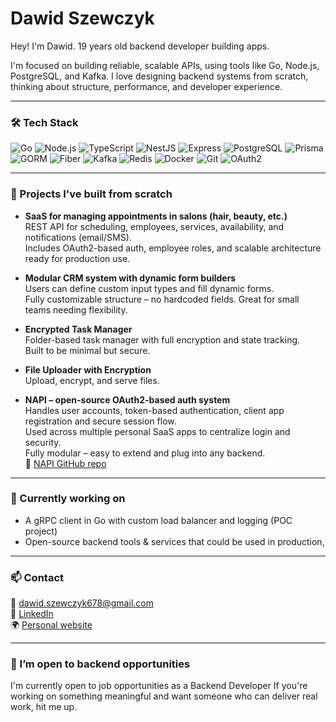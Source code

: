# Dawid Szewczyk

Hey! I'm Dawid. 19 years old backend developer building apps.  

I'm focused on building reliable, scalable APIs, using tools like Go, Node.js, PostgreSQL, and Kafka.
I love designing backend systems from scratch, thinking about structure, performance, and developer experience.

---

### 🛠️ Tech Stack

![Go](https://img.shields.io/badge/-Go-00ADD8?style=for-the-badge&logo=go&logoColor=white)
![Node.js](https://img.shields.io/badge/-Node.js-339933?style=for-the-badge&logo=nodedotjs&logoColor=white)
![TypeScript](https://img.shields.io/badge/-TypeScript-3178C6?style=for-the-badge&logo=typescript&logoColor=white)
![NestJS](https://img.shields.io/badge/-NestJS-E0234E?style=for-the-badge&logo=nestjs&logoColor=white)
![Express](https://img.shields.io/badge/-Express-000000?style=for-the-badge&logo=express&logoColor=white)
![PostgreSQL](https://img.shields.io/badge/-PostgreSQL-4169E1?style=for-the-badge&logo=postgresql&logoColor=white)
![Prisma](https://img.shields.io/badge/-Prisma-2D3748?style=for-the-badge&logo=prisma&logoColor=white)
![GORM](https://img.shields.io/badge/-GORM-FF6F00?style=for-the-badge&logo=go&logoColor=white)
![Fiber](https://img.shields.io/badge/-Fiber-000000?style=for-the-badge&logo=fiber&logoColor=white)
![Kafka](https://img.shields.io/badge/-Kafka-231F20?style=for-the-badge&logo=apachekafka&logoColor=white)
![Redis](https://img.shields.io/badge/-Redis-DC382D?style=for-the-badge&logo=redis&logoColor=white)
![Docker](https://img.shields.io/badge/-Docker-2496ED?style=for-the-badge&logo=docker&logoColor=white)
![Git](https://img.shields.io/badge/-Git-F05032?style=for-the-badge&logo=git&logoColor=white)
![OAuth2](https://img.shields.io/badge/-OAuth2-6A0DAD?style=for-the-badge)

---

### 🧩 Projects I've built from scratch

- **SaaS for managing appointments in salons (hair, beauty, etc.)**  
  REST API for scheduling, employees, services, availability, and notifications (email/SMS).  
  Includes OAuth2-based auth, employee roles, and scalable architecture ready for production use.

- **Modular CRM system with dynamic form builders**  
  Users can define custom input types and fill dynamic forms.  
  Fully customizable structure – no hardcoded fields. Great for small teams needing flexibility.

- **Encrypted Task Manager**  
  Folder-based task manager with full encryption and state tracking.  
  Built to be minimal but secure.

- **File Uploader with Encryption**  
  Upload, encrypt, and serve files.

- **NAPI – open-source OAuth2-based auth system**  
  Handles user accounts, token-based authentication, client app registration and secure session flow.  
  Used across multiple personal SaaS apps to centralize login and security.  
  Fully modular – easy to extend and plug into any backend.  
  🔗 [NAPI GitHub repo](https://github.com/Dawid-03/NAPI)

---

### 🚀 Currently working on

- A gRPC client in Go with custom load balancer and logging (POC project)
- Open-source backend tools & services that could be used in production,

---

### 📫 Contact

📧 dawid.szewczyk678@gmail.com  
💼 [LinkedIn](https://linkedin.com/in/dawidszewczyk)  
🌍 [Personal website](https://szewczyk.site)

---

### 👀 I’m open to backend opportunities

I'm currently open to job opportunities as a Backend Developer
If you're working on something meaningful and want someone who can deliver real work, hit me up.
